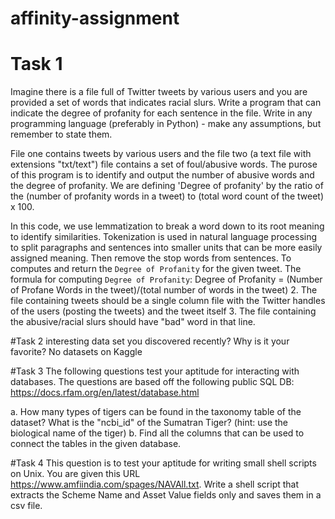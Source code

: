 # affinity-assignment
# Task 1

Imagine there is a file full of Twitter tweets by various users and you are provided a set of words that indicates racial slurs. Write a program that can indicate the degree of profanity for each sentence in the file.  Write in any programming language (preferably in Python) - make any assumptions, but remember to state them. 

File one contains tweets by various users and the file two (a text file with extensions "txt/text") file contains a set of foul/abusive words.
The purose of this program is to identify and output the number of abusive words and the degree of profanity.
We are defining 'Degree of profanity' by the ratio of the (number of profanity words in a tweet) to (total word count of the tweet) x 100.

In this code, we use lemmatization to break a word down to its root meaning to identify similarities. Tokenization is used in natural language processing to split paragraphs and sentences into smaller units that can be more easily assigned meaning. Then remove the stop words from sentences. To computes and return the `Degree of Profanity` for the given tweet. The formula for computing `Degree of Profanity`: Degree of Profanity = (Number of Profane Words in the tweet)/(total number of words in the tweet)
 2. The file containing tweets should be a single column file with the Twitter handles of the users (posting the tweets) and the tweet itself
 3. The file containing the abusive/racial slurs should have "bad" word in that line. 

#Task 2
 interesting data set you discovered recently? Why is it your favorite? No datasets on Kaggle
 
 #Task 3
 The following questions test your aptitude for interacting with databases. The questions are based off the following public SQL DB: https://docs.rfam.org/en/latest/database.html

a. How many types of tigers can be found in the taxonomy table of the dataset? What is the "ncbi_id" of the Sumatran Tiger? (hint: use the biological name of the tiger)
b. Find all the columns that can be used to connect the tables in the given database.

#Task 4
This question is to test your aptitude for writing small shell scripts on Unix. You are given this URL https://www.amfiindia.com/spages/NAVAll.txt. Write a shell script that extracts the Scheme
Name and Asset Value fields only and saves them in a csv file. 
